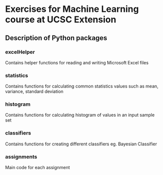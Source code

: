 # Exercises for Machine Learning course at UCSC Extension

## Description of Python packages

### excelHelper
Contains helper functions for reading and writing Microsoft Excel files

### statistics
Contains functions for calculating common statistics values such as mean, variance, standard deviation

### histogram
Contains functions for calculating histogram of values in an input sample set

### classifiers
Contains functions for creating different classifiers eg. Bayesian Classifier

### assignments
Main code for each assignment
